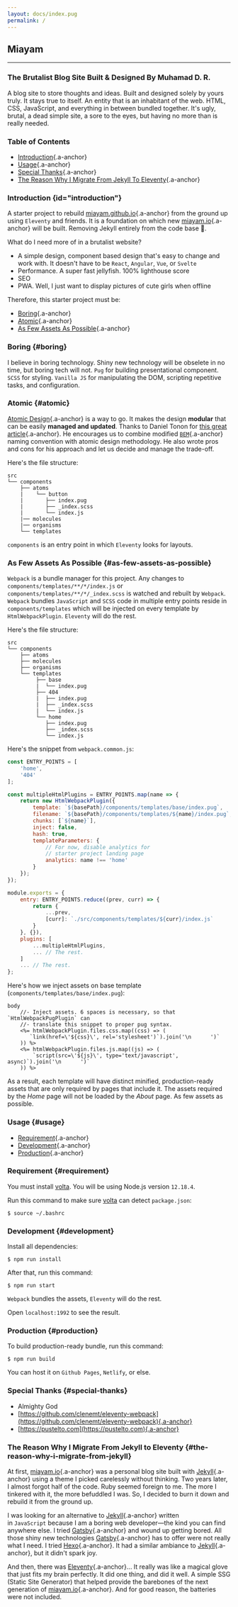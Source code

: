 ```yaml
---
layout: docs/index.pug
permalink: /
---
```

## Miayam
---------
### The Brutalist Blog Site Built & Designed By Muhamad D. R.

A blog site to store thoughts and ideas. Built and designed solely by yours
truly. It stays true to itself. An entity that is an inhabitant of the
web. HTML, CSS, JavaScript, and everything in between bundled together. It's
ugly, brutal, a dead simple site, a sore to the eyes, but having no more than
is really needed.

### Table of Contents
- [Introduction](#introduction){.a-anchor}
- [Usage](#usage){.a-anchor}
- [Special Thanks](#special-thanks){.a-anchor}
- [The Reason Why I Migrate From Jekyll To Eleventy](#the-reason-why-i-migrate-from-jekyll){.a-anchor}

### Introduction {id="introduction"}
A starter project to rebuild [miayam.github.io](https://miayam.github.io){.a-anchor} from the
ground up using `Eleventy` and friends. It is a foundation on which
new [miayam.io](https://miayam.io){.a-anchor} will be built. Removing Jekyll
entirely from the code base 💩.

What do I need more of in a brutalist website?
- A simple design, component based design that's easy to change and work with.
It doesn't have to be `React`, `Angular`, `Vue`, or `Svelte`
- Performance. A super fast jellyfish. 100% lighthouse score
- SEO
- PWA. Well, I just want to display pictures of cute girls when offline

Therefore, this starter project must be:
- [Boring](#boring){.a-anchor}
- [Atomic](#atomic){.a-anchor}
- [As Few Assets As Possible](#as-few-assets-as-possible){.a-anchor}

### Boring {#boring}
I believe in boring technology. Shiny new technology will be obselete in no
time, but boring tech will not. `Pug` for building presentational component.
`SCSS` for styling. `Vanilla JS` for manipulating the DOM, scripting repetitive tasks,
and configuration.

### Atomic {#atomic}
[Atomic Design](https://bradfrost.com/blog/post/atomic-web-design/){.a-anchor} is a way to go.
It makes the design **modular** that can be easily **managed and updated**. Thanks to
Daniel Tonon for
[this great article](https://css-tricks.com/abem-useful-adaptation-bem/){.a-anchor}.
He encourages us to combine modified [`BEM`](https://www.smashingmagazine.com/2018/06/bem-for-beginners/){.a-anchor} naming convention with atomic design
methodology. He also wrote pros and cons for his approach and let us decide
and manage the trade-off.

Here's the file structure:

```
src
└── components
    ├── atoms
    |    └── button
    |       ├── index.pug
    |       ├── _index.scss
    |       └── index.js
    |── molecules
    |── organisms
    └── templates
```

`components` is an entry point in which `Eleventy` looks for layouts.

### As Few Assets As Possible {#as-few-assets-as-possible}
`Webpack` is a bundle manager  for this project.
Any changes to `components/templates/**/*/index.js` or `components/templates/**/*/_index.scss` is
watched and rebuilt by `Webpack`. `Webpack` bundles `JavaScript` and `SCSS` code in multiple entry points
reside in `components/templates` which will be injected on every template by `HtmlWebpackPlugin`.
`Eleventy` will do the rest.

Here's the file structure:
```
src
└── components 
    ├── atoms
    ├── molecules
    ├── organisms
    └── templates
         ├── base
         |  └── index.pug
         ├── 404
         |  ├── index.pug
         |  ├── _index.scss
         |  └── index.js
         └── home
            ├── index.pug
            ├── _index.scss
            └── index.js
```

Here's the snippet from `webpack.common.js`:
```js
const ENTRY_POINTS = [
    'home',
    '404'
];

const multipleHtmlPlugins = ENTRY_POINTS.map(name => {
    return new HtmlWebpackPlugin({
        template: `${basePath}/components/templates/base/index.pug`,
        filename: `${basePath}/components/templates/${name}/index.pug`,
        chunks: [`${name}`],
        inject: false,
        hash: true,
        templateParameters: {
            // For now, disable analytics for
            // starter project landing page
            analytics: name !== 'home'
        }
    });
});

module.exports = {
    entry: ENTRY_POINTS.reduce((prev, curr) => {
        return {
            ...prev,
            [curr]: `./src/components/templates/${curr}/index.js`
        }
    }, {}),
    plugins: [
        ...multipleHtmlPlugins,
        ... // The rest.
    ]
    ... // The rest.
};
```

Here's how we inject assets on base template (`components/templates/base/index.pug`):
```pug
body
    //- Inject assets. 6 spaces is necessary, so that `HtmlWebpackPugPlugin` can
    //- translate this snippet to proper pug syntax.
    <%= htmlWebpackPlugin.files.css.map((css) => (
       `link(href=\'${css}\', rel='stylesheet')`).join('\n      ')`
    )) %>
    <%= htmlWebpackPlugin.files.js.map((js) => (
        `script(src=\'${js}\', type='text/javascript', async)`).join('\n      ')`
    )) %>
```

As a result, each template will have distinct minified, production-ready assets that are only required by pages that include it. The assets required by the *Home* page will not be loaded by the *About* page. As few assets as possible.

### Usage {#usage}
- [Requirement](#requirement){.a-anchor}
- [Development](#development){.a-anchor}
- [Production](#production){.a-anchor}

### Requirement {#requirement}
You must install [volta](https://volta.sh/). You will be using Node.js version `12.18.4`.

Run this command to make sure [volta](https://volta.sh/) can detect `package.json`:

```
$ source ~/.bashrc
```

### Development {#development}
Install all dependencies:

```
$ npm run install
```

After that, run this command:

```
$ npm run start
```

`Webpack` bundles the assets, `Eleventy` will do the rest.

Open `localhost:1992` to see the result.


### Production {#production}
To build production-ready bundle, run this command:

```
$ npm run build
```

You can host it on `Github Pages`, `Netlify`, or else.

### Special Thanks {#special-thanks}
- Almighty God
- [https://github.com/clenemt/eleventy-webpack](https://github.com/clenemt/eleventy-webpack){.a-anchor}
- [https://pustelto.com](https://pustelto.com){.a-anchor}


### The Reason Why I Migrate From Jekyll to Eleventy {#the-reason-why-i-migrate-from-jekyll}
At first, [miayam.io](https://miayam.io){.a-anchor} was a personal blog site built with [Jekyll](https://jekyllrb.com/){.a-anchor}
using a theme I picked carelessly without thinking. Two years later, I almost forgot half of the code.
Ruby seemed foreign to me. The more I tinkered with it, the more befuddled I was. So, I decided to burn
it down and rebuild it from the ground up.

I was looking for an alternative to [Jekyll](https://jekyllrb.com/){.a-anchor} written in `JavaScript` because I am a boring
web developer—the kind you can find anywhere else. I tried [Gatsby](https://www.gatsbyjs.com/){.a-anchor} and wound up
getting bored. All those shiny new technologies [Gatsby](https://www.gatsbyjs.com/){.a-anchor} has to offer were not really
what I need. I tried [Hexo](https://hexo.io/){.a-anchor}. It had a similar ambiance to
[Jekyll](https://jekyllrb.com/){.a-anchor}, but it didn't spark joy.

And then, there was [Eleventy](https://www.11ty.dev/){.a-anchor}... It really was like a magical glove that just fits my
brain perfectly. It did one thing, and did it well. A simple SSG (Static Site Generator) that helped
provide the barebones of the next generation of [miayam.io](https://miayam.io){.a-anchor}. And for good reason, the batteries were not included.
